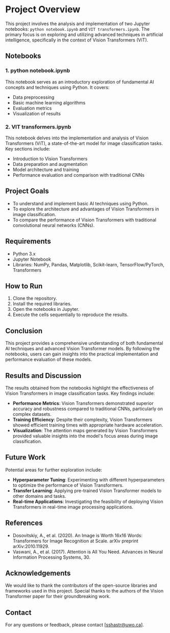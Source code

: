 # Project Overview

This project involves the analysis and implementation of two Jupyter notebooks: `python notebook.ipynb` and `VIT transformers.ipynb`. The primary focus is on exploring and utilizing advanced techniques in artificial intelligence, specifically in the context of Vision Transformers (ViT).

## Notebooks

### 1. python notebook.ipynb
This notebook serves as an introductory exploration of fundamental AI concepts and techniques using Python. It covers:
- Data preprocessing
- Basic machine learning algorithms
- Evaluation metrics
- Visualization of results

### 2. VIT transformers.ipynb
This notebook delves into the implementation and analysis of Vision Transformers (ViT), a state-of-the-art model for image classification tasks. Key sections include:
- Introduction to Vision Transformers
- Data preparation and augmentation
- Model architecture and training
- Performance evaluation and comparison with traditional CNNs

## Project Goals
- To understand and implement basic AI techniques using Python.
- To explore the architecture and advantages of Vision Transformers in image classification.
- To compare the performance of Vision Transformers with traditional convolutional neural networks (CNNs).

## Requirements
- Python 3.x
- Jupyter Notebook
- Libraries: NumPy, Pandas, Matplotlib, Scikit-learn, TensorFlow/PyTorch, Transformers

## How to Run
1. Clone the repository.
2. Install the required libraries.
3. Open the notebooks in Jupyter.
4. Execute the cells sequentially to reproduce the results.

## Conclusion
This project provides a comprehensive understanding of both fundamental AI techniques and advanced Vision Transformer models. By following the notebooks, users can gain insights into the practical implementation and performance evaluation of these models.

## Results and Discussion
The results obtained from the notebooks highlight the effectiveness of Vision Transformers in image classification tasks. Key findings include:
- **Performance Metrics**: Vision Transformers demonstrated superior accuracy and robustness compared to traditional CNNs, particularly on complex datasets.
- **Training Efficiency**: Despite their complexity, Vision Transformers showed efficient training times with appropriate hardware acceleration.
- **Visualization**: The attention maps generated by Vision Transformers provided valuable insights into the model's focus areas during image classification.

## Future Work
Potential areas for further exploration include:
- **Hyperparameter Tuning**: Experimenting with different hyperparameters to optimize the performance of Vision Transformers.
- **Transfer Learning**: Applying pre-trained Vision Transformer models to other domains and tasks.
- **Real-time Applications**: Investigating the feasibility of deploying Vision Transformers in real-time image processing applications.

## References
- Dosovitskiy, A., et al. (2020). An Image is Worth 16x16 Words: Transformers for Image Recognition at Scale. arXiv preprint arXiv:2010.11929.
- Vaswani, A., et al. (2017). Attention is All You Need. Advances in Neural Information Processing Systems, 30.

## Acknowledgements
We would like to thank the contributors of the open-source libraries and frameworks used in this project. Special thanks to the authors of the Vision Transformer paper for their groundbreaking work.

## Contact
For any questions or feedback, please contact [sshastr@uwo.ca].
